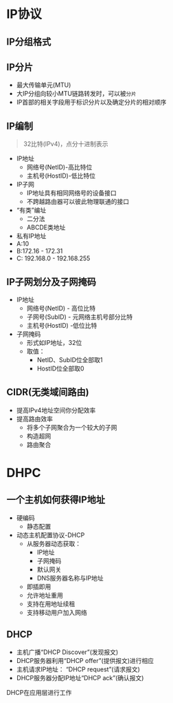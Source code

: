 # IP协议
## IP分组格式
## IP分片
- 最大传输单元(MTU)
- 大IP分组向较小MTU链路转发时，可以被`分片`
- IP首部的相关字段用于标识分片以及确定分片的相对顺序  
## IP编制
> 32比特(IPv4)，点分十进制表示

- IP地址
	- 网络号(NetID)-高比特位
	- 主机号(HostID)-低比特位
- IP子网
	- IP地址具有相同网络号的设备接口
	- 不跨越路由器可以彼此物理联通的接口
- “有类”编址
	- 二分法
	- ABCDE类地址
- 私有IP地址
- A:10
- B:172.16 - 172.31
- C: 192.168.0 - 192.168.255

## IP子网划分及子网掩码
- IP地址
	- 网络号(NetID) - 高位比特
	- 子网号(SubID) - 元网络主机号部分比特
	- 主机号(HostID) -低位比特
- 子网掩码
	- 形式如IP地址，32位
	- 取值：
		- NetID、SubID位全部取1
		- HostID位全部取0
## CIDR(无类域间路由)
- 提高IPv4地址空间你分配效率
- 提高路由效率
	- 将多个子网聚合为一个较大的子网
	- 构造超网
	- 路由聚合

# DHPC
## 一个主机如何获得IP地址
- 硬编码
	- 静态配置
- 动态主机配置协议-DHCP
	- 从服务器动态获取：
		- IP地址
		- 子网掩码
		- 默认网关
		- DNS服务器名称与IP地址
	- 即插即用
	- 允许地址重用
	- 支持在用地址续租
	- 支持移动用户加入网络
## DHCP
- 主机广播“DHCP Discover”(发现报文)
- DHCP服务器利用“DHCP offer”(提供报文)进行相应
- 主机请求IP地址： “DHCP request”(请求报文)
- DHCP服务器分配IP地址“DHCP ack”(确认报文)

DHCP在应用层进行工作

